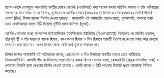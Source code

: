 ছাগল-কাণ্ডে দেশজুড়ে আলোচিত জাতীয় রাজস্ব বোর্ডের (এনবিআর) সদ্য সাবেক সদস্য মতিউর রহমান ও তাঁর পরিবারের সদস্যদের নামে থাকা ব্যাংক হিসাব, মুঠোফোনে আর্থিক সেবার (এমএফএস) হিসাব ও শেয়ারবাজারের বেনিফিশিয়ারি ওনার্স (বিও) হিসাব জব্দের নির্দেশ দেওয়া হয়েছে। পাশাপাশি এই কর্মকর্তার বেতন-ভাতা, গৃহসম্পত্তি, ব্যবসার তথ্য চেয়ে এনবিআরের কাছে চিঠি দিয়েছে দুর্নীতি দমন কমিশন (দুদক)।

আর্থিক গোয়েন্দা সংস্থা বাংলাদেশ ফাইন্যান্সিয়াল ইন্টেলিজেন্স ইউনিটের (বিএফআইইউ) নির্দেশের পর মতিউর রহমান, তাঁর দুই স্ত্রী ও পাঁচ সন্তানের ব্যাংক হিসাব, এমএফএস হিসাব ও বিও হিসাবে পরবর্তী নির্দেশ না দেওয়া পর্যন্ত আর কোনো লেনদেন করা যাবে না। এসব হিসাব থেকে কেউ অর্থ তুলতে পারবেন না।

হিসাব জব্দের পাশাপাশি ওই আটজনের ব্যাংক, এমএফএস ও বিও হিসাবের যাবতীয় তথ্যও চেয়ে পাঠিয়েছে বিএফআইইউ। আগামী পাঁচ কার্যদিবসের মধ্যে তাঁদের ব্যাংক হিসাব খোলার ফরম, কেওয়াইসি (গ্রাহক সম্পর্কিত তথ্য) ও লেনদেন বিবরণী জমা দেওয়ার নির্দেশ দেওয়া হয়েছে। একটি ব্যাংক এ চিঠি পাওয়ার বিষয়টি প্রথম আলোকে নিশ্চিত করেছে।
